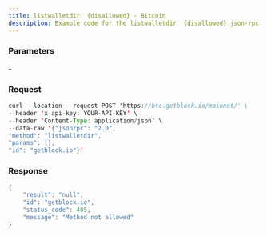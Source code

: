```yaml
---
title: listwalletdir  {disallowed} - Bitcoin
description: Example code for the listwalletdir  {disallowed} json-rpc method. Сomplete guide on how to use listwalletdir  {disallowed} json-rpc in GetBlock.io Web3 documentation.
---
```


### Parameters


\-

### Request

``` java
curl --location --request POST 'https://btc.getblock.io/mainnet/' \
--header 'x-api-key: YOUR-API-KEY' \
--header 'Content-Type: application/json' \
--data-raw '{"jsonrpc": "2.0",
"method": "listwalletdir",
"params": [],
"id": "getblock.io"}'
```

###  Response

``` java
{
    "result": "null",
    "id": "getblock.io",
    "status_code": 405,
    "message": "Method not allowed"
}
```

